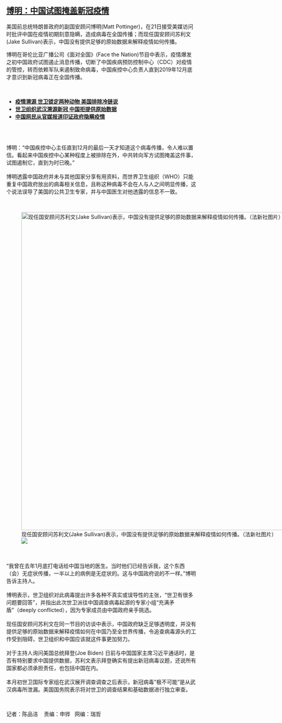 <!--1614019650000-->
[博明：中国试图掩盖新冠疫情](https://www.rfa.org/mandarin/yataibaodao/huanjing/cm2-02222021133927.html)
------

<p>美国前总统特朗普政府的副国安顾问博明(Matt Pottinger)，在21日接受美媒访问时批评中国在疫情初期刻意隐瞒，造成病毒在全国传播；而现任国安顾问苏利文(Jake Sullivan)表示，中国没有提供足够的原始数据来解释疫情如何传播。</p><p>博明在哥伦比亚广播公司《面对全国》(Face the Nation)节目中表示，疫情爆发之初中国政府试图遏止消息传播，切断了中国疾病预防控制中心（CDC）对疫情的管控，转而依赖军队来遏制致命病毒，中国疾控中心负责人直到2019年12月底才意识到新冠病毒正在全国传播。</p><p><br/></p><ul><li><strong><a href="https://www.rfa.org/mandarin/yataibaodao/huanjing/jt-02192021103257.html">疫情溯源 世卫锁定两种动物 美国排除冷链说</a></strong></li><li><strong><a href="https://www.rfa.org/mandarin/yataibaodao/huanjing/ql1-02152021100848.html">世卫组织武汉溯源新冠 中国拒提供原始数据</a></strong></li><li><a href="https://www.rfa.org/mandarin/yataibaodao/huanjing/ql-01182021034358.html"><strong>中国网民从官媒报道印证政府隐瞒疫情</strong></a><br/><br/></li></ul><p><br/></p><p>博明：“中国疾控中心主任直到12月的最后一天才知道这个病毒传播，令人难以置信。看起来中国疾控中心某种程度上被排除在外，中共转向军方试图掩盖这件事，试图遏制它，直到为时已晚。”<br/><br/>博明透露中国政府并未与其他国家分享有用资料，而世界卫生组织（WHO）只能重复中国政府放出的病毒相关信息，且称这种病毒不会在人与人之间明显传播，这个说法误导了美国的公共卫生专家，并与中国医生对他透露的信息不一致。</p><p><br/></p><p><figure class="image-richtext image-inline captioned" style="width:1500px;"><img alt="现任国安顾问苏利文(Jake Sullivan)表示，中国没有提供足够的原始数据来解释疫情如何传播。（法新社图片）" height="844" src="https://www.rfa.org/mandarin/yataibaodao/huanjing/cm2-02222021133927.html/2021-02-21t163704z_1970393094_rc24xl9cpnfs_rtrmadp_3_usa-biden-national-security.jpg/@@images/1e3dbbb6-ea52-4b84-916a-23a32e89f859.jpeg" title="2021-02-21T163704Z_1970393094_RC24XL9CPNFS_RTRMADP_3_USA-BIDEN-NATIONAL-SECURITY.jpg" width="1500"/><figcaption class="image-caption">现任国安顾问苏利文(Jake Sullivan)表示，中国没有提供足够的原始数据来解释疫情如何传播。（法新社图片）</figcaption><small></small><div id="zoomattribute"><a data-caption="现任国安顾问苏利文(Jake Sullivan)表示，中国没有提供足够的原始数据来解释疫情如何传播。（法新社图片）" data-fancybox="" href="https://www.rfa.org/mandarin/yataibaodao/huanjing/cm2-02222021133927.html/2021-02-21t163704z_1970393094_rc24xl9cpnfs_rtrmadp_3_usa-biden-national-security.jpg" id="single_image" title="现任国安顾问苏利文(Jake Sullivan)表示，中国没有提供足够的原始数据来解释疫情如何传播。（法新社图片）"><img src="/++plone++rfa-resources/img/icon-zoom.png"/></a></div></figure><br/><br/>“我曾在去年1月底打电话给中国当地的医生。当时他们已经告诉我，这个东西（会）无症状传播，一半以上的病例是无症状的。这与中国政府说的不一样。”博明告诉主持人。<br/><br/>博明表示，世卫组织对此病毒提出许多各种不真实或误导性的主张，“世卫有很多问题要回答”，并指出此次世卫派往中国调查病毒起源的专家小组“充满矛盾”（deeply conflicted），因为专家成员由中国政府亲手挑选。<br/><br/>现任国安顾问苏利文在同一节目的访谈中表示，中国政府缺乏足够透明度，并没有提供足够的原始数据来解释疫情如何在中国乃至全世界传播，令追查病毒源头的工作受到阻碍，世卫组织和中国应该就这件事更加努力。<br/><br/>对于主持人询问美国总统拜登(Joe Biden) 日前与中国国家主席习近平通话时，是否有特别要求中国提供数据，苏利文表示拜登确实有提出新冠病毒议题，还说所有国家都必须承担责任，也包括中国在内。<br/><br/>本月初世卫国际专家组在武汉展开调查调查之后表示，新冠病毒”极不可能”是从武汉病毒所泄漏。美国国务院表示将对世卫的调查结果和基础数据进行独立审查。</p><p><br/></p><p>记者：陈品洁    责编：申铧   网编：瑞哲</p>
